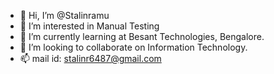 - 👋 Hi, I’m @Stalinramu
- 👀 I’m interested in Manual Testing
- 🌱 I’m currently learning at Besant Technologies, Bengalore. 
- 💞️ I’m looking to collaborate on Information Technology. 
- 📫 mail id: stalinr6487@gmail.com

<!---
Stalinramu/Stalinramu is a ✨ special ✨ repository because its `README.md` (this file) appears on your GitHub profile.
You can click the Preview link to take a look at your changes.
--->
